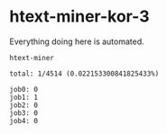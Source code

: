 # htext-miner-kor-3

Everything doing here is automated.

```
htext-miner

total: 1/4514 (0.022153300841825433%)

job0: 0
job1: 1
job2: 0
job3: 0
job4: 0
```
